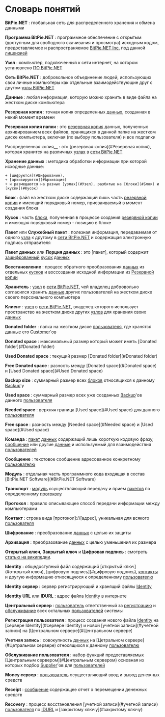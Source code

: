 # Словарь понятий



<a id="BitPie.NET"></a>__BitPie.NET__
:   глобальная сеть для распределенного хранения и обмена данными
  
<a id="Программа"></a>__Программа BitPie.NET__
:   программное обеспечение с открытым (доступным для свободного скачивания и просмотра) исходным кодом, 
    предоставляемое и распространяемое [BitPie.NET Inc.](http://bitpie.net) под данной 
    [лицензией](http://bitpie.net/license.html)  
  
<a id="Узел"></a>__Узел__
:   компьютер, подключенный к сети интернет, на котором установлено [ПО BitPie.NET](#Программа)  

<a id="Сеть"></a>__Сеть BitPie.NET__
:   добровольное объединение людей, использующих свои личные компьютеры как
    отдельные взаимодействующие друг с другом [узлы BitPie.NET](#Узел)  

<a id="Данные"></a>__Данные__
:   любая информация, которую можно хранить в виде файла на жестком диске компьютера



<a id="Копия"></a>__Резервная копия__
:   точная копия определенных [данных](#Данные), созданная в некий момент времени



<a id="Резервная копия папки"></a>__Резервная копия папки__
:   это [резервная копия](#Копия) данных, полученных архивированием всех файлов, 
    хранящихся в данной папке на жестком диске компьютера, 
    включая (по выбору пользователя) и все подпапки



<a id="Распределенная копия"></a>Распределенная копия__
:   это [резервная копия](#Резервная копия), которая хранится 
    на различных [узлах](#Узел) в [сети BitPie.NET](#Сеть)



<a id="Хранение данных в сети BitPie.NET"></a>__Хранение данных__
:   методика обработки информации при которой исходные данные:

    + [шифруются](#Шифрование),
    + [архивируются](#Архивация)
    + и размещаются на разных [узлах](#Узел), разбитые на [блоки](#Блок) и [куски](#Кусок)  
  
<a id="Блок"></a>__Блок__
:   файл на жестком диске содержащий лишь часть [резервной копии](#Копия) и
    имеющий порядковый номер, присваиваемый в момент создания блока



<a id="Кусок"></a>__Кусок__
:   часть [блока](#Блок), полученная в процессе создания [резервной копии](#Копия) и
    имеющая порядковый номер - позицию в блоке


    
<a id="Пакет"></a>__Пакет__ или __Служебный пакет__
:   полезная информация, передаваемая от одного [узла](#Узел) к другому в [сети BitPie.NET](#Сеть)
    и содержащая электронную подпись отправителя



<a id="Пакет данных"></a>__Пакет данных__ или __Порция данных__
:   это [пакет], который содержит [зашифрованный](#Шифрование) [кусок](#Кусок) [данных](#Данные)



<a id="Восстановление"></a>__Восстановление__
:   процесс обратного преобразования [данных](#Данные) из отдельных [кусков](#Кусков) и
    воссоздания исходной информации из [Резервной копии](#Копия)



<a id="Хранитель"></a>__Хранитель__
:   [узел](#Узел) в [сети BitPie.NET](#Сеть), чей владелец добровольно согласился хранить [данные](#Данные) 
    других пользователей на жестком диске своего персонального компьютера



<a id="Клиент"></a>__Клиент__
:   [узел](#Узел) в [сети BitPie.NET](#Сеть), владелец которого использует пространство на жестком диске
    других [узлов](#Узел) для хранения своих [данных](#Данные)



<a id="Donated folder"></a>__Donated folder__
:   папка на жестком диске [пользователя](#пользователя), где хранятся [данные](#Данные) его [Customer](#Customer)'ов



<a id="Donated space"></a>__Donated space__
:   максимальный размер который может иметь [Donated folder](#Donated folder)



<a id="Used Donated space"></a>__Used Donated space__
:   текущий размер [Donated folder](#Donated folder)



<a id="Free Donated space"></a>__Free Donated space__
:   разность между [Donated space](#Donated space) и [Used Donated space](#Used Donated space)



<a id="Backup size"></a>__Backup size__
:   суммарный размер всех [блоков](#блоков) относящихся к данному [Backup](#Backup)'у



<a id="Used space"></a>__Used space__
:   суммарный размер всех уже созданных [Backup](#Backup)'ов данного [пользователя](#пользователя)



<a id="Needed space"></a>__Needed space__
:   верхняя граница [Used space](#Used space) для данного [пользователя](#пользователя)



<a id="Free space"></a>__Free space__
:   разность между [Needed space](#Needed space) и [Used space](#Used space)



<a id="Команда"></a>__Команда__
:   [пакет](#пакет) [данных](#данных) содержащий лишь короткую кодовую фразу, [сообщение](#сообщение) или другие [данные](#Данные) и используемый для взаимодействия [пользователей](#пользователей)



<a id="Сообщение"></a>__Сообщение__
:   текстовое сообщение адресованное конкретному [пользователю](#пользователю)



<a id="Модуль"></a>__Модуль__
:   отдельная часть программного кода входящая в состав [BitPie.NET Software](#BitPie.NET Software)



<a id="Транспорт"></a>__Транспорт__
:   [модуль](#модуль) осуществляющий передачу и прием [пакетов](#пакетов) по определенному [протоколу](#протоколу)



<a id="Протокол"></a>__Протокол__
:   правило описывающее способ передачи информации между компьютерами



<a id="Контакт"></a>__Контакт__
:   строка вида [протокол]://[адрес], уникальная для всякого [пользователя](#пользователя)



<a id="Шифрование"></a>__Шифрование__
:   преобразование [данных](#данных) с целью их защиты



<a id="Архивация"></a>__Архивация__
:   преобразование [данных](#данных) с целью уменьшения их размера



<a id="Открытый ключ"></a>__Открытый ключ__, 
<a id="Закрытый ключ"></a>__Закрытый ключ__ и 
<a id="Цифровая подпись"></a>__Цифровая подпись__
:   смотреть <a href="http://ru.wikipedia.org/wiki/%D0%9A%D1%80%D0%B8%D0%BF%D1%82%D0%BE%D1%81%D0%B8%D1%81%D1%82%D0%B5%D0%BC%D0%B0_%D1%81_%D0%BE%D1%82%D0%BA%D1%80%D1%8B%D1%82%D1%8B%D0%BC_%D0%BA%D0%BB%D1%8E%D1%87%D0%BE%D0%BC">статью на википедии</a>.



<a id="Identity"></a>__Identity__
:   общедоступный файл содержащий [открытый ключ](#открытый ключ), [цифровую подпись](#цифровую подпись), [контакты](#контакты) и другую информацию относящуюся к определенному  [пользователю](#пользователю)



<a id="Identity сервер"></a>__Identity сервер__
:   сервер регистрирующий и хранящий файлы [Identity](#Identity)



<a id="Identity URL"></a>__Identity URL__ или 
<a id="IDURL"></a>__IDURL__
:   адрес файла [Identity](#Identity) в интернете



<a id="Центральный сервер"></a>__Центральный сервер__
:   [пользователь](#пользователь) ответственный за [регистрацию](#регистрацию) и [обслуживание](#обслуживание) всех остальных [пользователей](#пользователей) системы



<a id="Регистрация пользователя"></a>__Регистрация пользователя__
:   процесс создания нового файла [Identity](#Identity) на [сервере Identity](#сервере Identity) и новой [учетной записи](#учетной записи) на [Центральном сервере](#Центральном сервере)



<a id="Учетная запись"></a>__Учетная запись__
:   совокупность [данных](#данных) на [Цетральном сервере](#Цетральном сервере) относящихся к данному [пользователю](#пользователю)



<a id="Обслуживание пользователя"></a>__Обслуживание пользователя__
:   набор функций предоставляемых [Центральным сервером](#Центральным сервером) основная из которых подбор [Supplier](#Supplier)'ов для [пользователей](#пользователей)



<a id="Money сервер"></a>__Money сервер__
:   [пользователь](#пользователь) осуществляющий ввод и вывод денежных средств



<a id="Receipt"></a>__Receipt__
:   [сообщение](#сообщение) содержащее отчет о перемещении денежных средств



<a id="Recovery"></a>__Recovery__
:   процесс восстановления [учетной записи](#учетной записи) [пользователя](#пользователя) по [IDURL](#IDURL) и [закрытому ключу](#закрытому ключу)
 